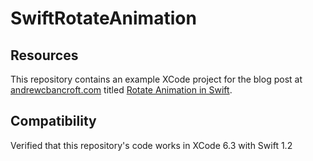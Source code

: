 # SwiftRotateAnimation

## Resources
This repository contains an example XCode project for the blog post at [andrewcbancroft.com](http://www.andrewcbancroft.com) titled [Rotate Animation in Swift](http://www.andrewcbancroft.com/2014/10/15/rotate-animation-in-swift/).

## Compatibility
Verified that this repository's code works in XCode 6.3 with Swift 1.2

